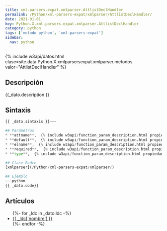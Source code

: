 ```yaml
---
title: xml.parsers.expat.xmlparser.AttlistDeclHandler
permalink: /Python/xml-parsers-expat/xmlparser/AttlistDeclHandler/
date: 2021-01-01
key: Python.X.xml.parsers.expat.xmlparser.AttlistDeclHandler
category: python
tags: ['metodo python', 'xml-parsers-expat']
sidebar: 
  nav: python
---
```


{% include w3api/datos.html clase=site.data.Python.X.xmlparsersexpat.xmlparser.metodos valor="AttlistDeclHandler" %}

## Descripción
{{_dato.description }}

## Sintaxis
~~~python
{{ _dato.sintaxis }}~~~

## Parámetros
* **attname**,  {% include w3api/function_param_description.html propiedad=_dato valor="attname" %}
* **default**,  {% include w3api/function_param_description.html propiedad=_dato valor="default" %}
* **elname**,  {% include w3api/function_param_description.html propiedad=_dato valor="elname" %}
* **required**,  {% include w3api/function_param_description.html propiedad=_dato valor="required" %}
* **type**,  {% include w3api/function_param_description.html propiedad=_dato valor="type" %}

## Clase Padre
[xmlparser](/Python/xml-parsers-expat/xmlparser/)

## Ejemplo
~~~python
{{ _dato.code}}
~~~

## Artículos
<ul>
{%- for _ldc in _dato.ldc -%}
   <li>
       <a href="{{_ldc['url'] }}">{{ _ldc['nombre'] }}</a>
   </li>
{%- endfor -%}
</ul>
